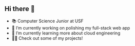 ## Hi there 👋

<!--
**jake-c/jake-c** is a ✨ _special_ ✨ repository because its `README.md` (this file) appears on your GitHub profile.

Here are some ideas to get you started:
-->
- 📚 Computer Science Junior at USF
- 🔭 I’m currently working on polishing my full-stack web app
- 🌱 I’m currently learning more about cloud engineering
- 🧑‍💻 Check out some of my projects!
<!--
- 👯 I’m looking to collaborate on ...
- 🤔 I’m looking for help with ...
- 💬 Ask me about ...
- 📫 How to reach me: jake.cook0425@gmail.com
- 😄 Pronouns: ...
- ⚡ Fun fact: ...

